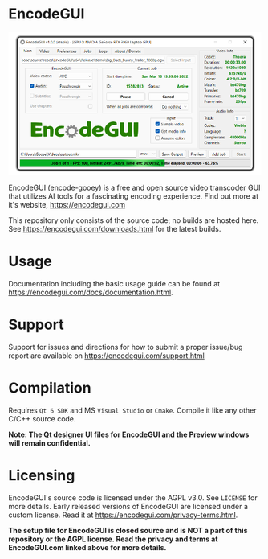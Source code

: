 # EncodeGUI
![alt text][egui]

[egui]: https://github.com/DaGooseYT/EncodeGUI/blob/main/Assets/gui.png

EncodeGUI (encode-gooey) is a free and open source video transcoder GUI that utilizes AI tools for a fascinating encoding experience. Find out more at it's website, https://encodegui.com

This repository only consists of the source code; no builds are hosted here. See https://encodegui.com/downloads.html for the latest builds.

# Usage
Documentation including the basic usage guide can be found at https://encodegui.com/docs/documentation.html.

# Support
Support for issues and directions for how to submit a proper issue/bug report are available on https://encodegui.com/support.html

# Compilation
Requires `Qt 6 SDK` and MS `Visual Studio` or `Cmake`.
Compile it like any other C/C++ source code.

**Note: The Qt designer UI files for EncodeGUI and the Preview windows will remain confidential.**

# Licensing
EncodeGUI's source code is licensed under the AGPL v3.0. See `LICENSE` for more details. Early released versions of EncodeGUI are licensed under a custom license. Read it at https://encodegui.com/privacy-terms.html.

**The setup file for EncodeGUI is closed source and is NOT a part of this repository or the AGPL license. Read the privacy and terms at EncodeGUI.com linked above for more details.**
